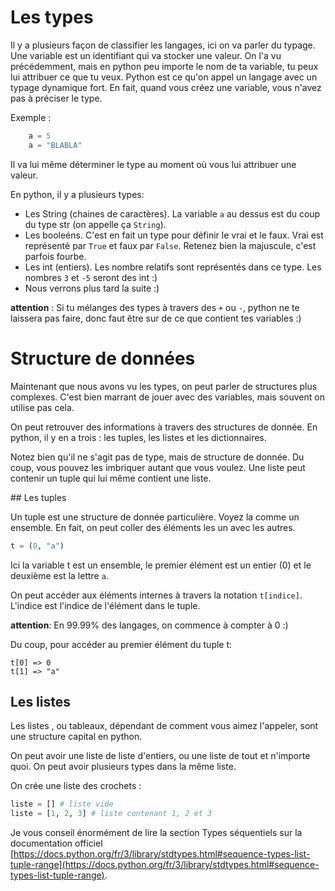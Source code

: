 # Les types

Il y a plusieurs façon de classifier les langages, ici on va parler du typage.
Une variable est un identifiant qui va stocker une valeur. On l'a vu précédemment, mais en python peu importe le nom de ta variable, tu peux lui attribuer ce que tu veux.
Python est ce qu'on appel un langage avec un typage dynamique fort. En fait, quand vous créez une variable, vous n'avez pas à préciser le type.

Exemple :

```python
	a = 5
	a = "BLABLA"
```

Il va lui même déterminer le type au moment où vous lui attribuer une valeur.

En python, il y a plusieurs types:

* Les String (chaines de caractères). La variable `a` au dessus est du coup du type str (on appelle ça `String`).
* Les booleéns. C'est en fait un type pour définir le vrai et le faux. Vrai est représenté par `True` et faux par `False`. Retenez bien la majuscule, c'est parfois fourbe.
* Les int (entiers). Les nombre relatifs sont représentés dans ce type. Les nombres `3` et `-5` seront des int :)
* Nous verrons plus tard la suite :)

__attention__ : Si tu mélanges des types à travers des `+` ou `-`, python ne te laissera pas faire, donc faut être sur de ce que contient tes variables :)


# Structure de données

Maintenant que nous avons vu les types, on peut parler de structures plus complexes. C'est bien marrant de jouer avec des variables, mais souvent on utilise pas cela.

On peut retrouver des informations à travers des structures de donnée. En python, il y en a trois : les tuples, les listes et les dictionnaires.

Notez bien qu'il ne s'agit pas de type, mais de structure de donnée. Du coup, vous pouvez les imbriquer autant que vous voulez. Une liste peut contenir un tuple qui lui même contient une liste.

## Les tuples

Un tuple est une structure de donnée particulière. Voyez la comme un ensemble. En fait, on peut coller des éléments les un avec les autres.

```python
t = (0, "a")
```

Ici la variable t est un ensemble, le premier élément est un entier (0) et le deuxième est la lettre `a`.

On peut accéder aux éléments internes à travers la notation `t[indice]`.
L'indice est l'indice de l'élément dans le tuple.

__attention__: En 99.99% des langages, on commence à compter à 0 :)

Du coup, pour accéder au premier élément du tuple t:

```
t[0] => 0
t[1] => "a"
```

## Les listes

Les listes , ou tableaux, dépendant de comment vous aimez l'appeler, sont une structure capital en python.

On peut avoir une liste de liste d'entiers, ou une liste de tout et n'importe quoi. On peut avoir plusieurs types dans la même liste.

On crée une liste des crochets :

```python
liste = [] # liste vide
liste = [1, 2, 3] # liste contenant 1, 2 et 3
```

Je vous conseil énormément de lire la section Types séquentiels sur la documentation officiel [https://docs.python.org/fr/3/library/stdtypes.html#sequence-types-list-tuple-range](https://docs.python.org/fr/3/library/stdtypes.html#sequence-types-list-tuple-range).
